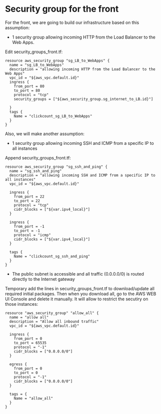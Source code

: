 # Security group for the front

For the front, we are going to build our infrastructure based on this assumption:
- 1 security group allowing incoming HTTP from the Load Balancer to the Web Apps.


Edit security_groups_front.tf:
```console
resource aws_security_group "sg_LB_to_WebApps" {
  name = "sg_LB_to_WebApps"
  description = "allowing incoming HTTP from the Load Balancer to the Web Apps"
  vpc_id = "${aws_vpc.default.id}"
  ingress {
    from_port = 80
    to_port = 80
    protocol = "tcp"
    security_groups = ["${aws_security_group.sg_internet_to_LB.id}"]
  
  }
  tags {
    Name = "clickcount_sg_LB_to_WebApps"
  }
}
```

Also, we will make another assumption:
- 1 security group allowing incoming SSH and ICMP from a specific IP to all instances

Append security_groups_front.tf:
```console
resource aws_security_group "sg_ssh_and_ping" {
  name = "sg_ssh_and_ping"
  description = "allowing incoming SSH and ICMP from a specific IP to all instances"
  vpc_id = "${aws_vpc.default.id}"
  
  ingress {
    from_port = 22
    to_port = 22
    protocol = "tcp"
    cidr_blocks = ["${var.ipv4_local}"]
  }
  
  ingress {
    from_port = -1
    to_port = -1
    protocol = "icmp"
    cidr_blocks = ["${var.ipv4_local}"]
  }
  
  tags {
    Name = "clickcount_sg_ssh_and_ping"
  }
}
```



- The public subnet is accessible and all traffic (0.0.0.0/0) is routed directly to the Internet gateway


Temporary add the lines in security_groups_front.tf to download/update all required initial packages.
Then when you download all, go to the AWS WEB UI Console and delete it manually. 
It will allow to restrict the secutiry on those instances:
```console
resource "aws_security_group" "allow_all" {
  name = "allow all"
  description = "Allow all inbound traffic"
  vpc_id = "${aws_vpc.default.id}"

  ingress {
    from_port = 0
    to_port = 65535
    protocol = "-1"
    cidr_blocks = ["0.0.0.0/0"]
  }

  egress {
    from_port = 0
    to_port = 0
    protocol = "-1"
    cidr_blocks = ["0.0.0.0/0"]
  }

  tags = {
    Name = "allow_all"
  }
}
```

